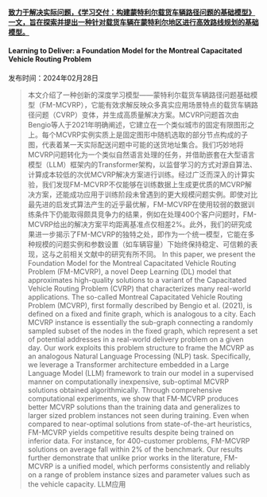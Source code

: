 #### [致力于解决实际问题，《学习交付：构建蒙特利尔载货车辆路径问题的基础模型》一文，旨在探索并提出一种针对载货车辆在蒙特利尔地区进行高效路线规划的基础模型。](https://arxiv.org/abs/2403.00026)
#### Learning to Deliver: a Foundation Model for the Montreal Capacitated Vehicle Routing Problem
发布时间：2024年02月28日
> 本文介绍了一种创新的深度学习模型——蒙特利尔载货车辆路径问题基础模型（FM-MCVRP），它能有效求解反映众多真实应用场景特点的载货车辆路径问题（CVRP）变体，并生成高质量解决方案。MCVRP问题首次由Bengio等人于2021年明确阐述，它建立在一个类似城市的固定有限图形之上。每个MCVRP实例实质上是固定图形中随机选取的部分节点构成的子图，代表着某一天实际配送问题中可能的送货地址集合。我们巧妙地将MCVRP问题转化为一个类似自然语言处理的任务，并借助嵌套在大型语言模型（LLM）框架内的Transformer架构，以监督学习的方式对源自算法、计算成本较低的次优MCVRP解决方案进行训练。经过广泛而深入的计算实验，我们发现FM-MCVRP不仅能够在训练数据上生成更优质的MCVRP解决方案，还能成功应用于训练阶段未曾遇到的更大规模问题实例。即使对比最先进的启发式算法产生的近乎最优解，FM-MCVRP在使用较弱的数据训练条件下仍能取得颇具竞争力的结果，例如在处理400个客户问题时，FM-MCVRP给出的解决方案平均距离基准点仅相差2%。此外，我们的研究成果进一步揭示了FM-MCVRP的独特之处，即作为一个统一模型，它能在多种规模的问题实例和参数设置（如车辆容量）下始终保持稳定、可信赖的表现，这与之前相关文献中的研究有所不同。
> In this paper, we present the Foundation Model for the Montreal Capacitated Vehicle Routing Problem (FM-MCVRP), a novel Deep Learning (DL) model that approximates high-quality solutions to a variant of the Capacitated Vehicle Routing Problem (CVRP) that characterizes many real-world applications. The so-called Montreal Capacitated Vehicle Routing Problem (MCVRP), first formally described by Bengio et al. (2021), is defined on a fixed and finite graph, which is analogous to a city. Each MCVRP instance is essentially the sub-graph connecting a randomly sampled subset of the nodes in the fixed graph, which represent a set of potential addresses in a real-world delivery problem on a given day. Our work exploits this problem structure to frame the MCVRP as an analogous Natural Language Processing (NLP) task. Specifically, we leverage a Transformer architecture embedded in a Large Language Model (LLM) framework to train our model in a supervised manner on computationally inexpensive, sub-optimal MCVRP solutions obtained algorithmically. Through comprehensive computational experiments, we show that FM-MCVRP produces better MCVRP solutions than the training data and generalizes to larger sized problem instances not seen during training. Even when compared to near-optimal solutions from state-of-the-art heuristics, FM-MCVRP yields competitive results despite being trained on inferior data. For instance, for 400-customer problems, FM-MCVRP solutions on average fall within 2% of the benchmark. Our results further demonstrate that unlike prior works in the literature, FM-MCVRP is a unified model, which performs consistently and reliably on a range of problem instance sizes and parameter values such as the vehicle capacity.
LLM应用